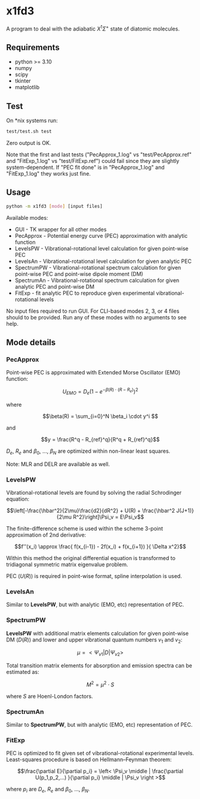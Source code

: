 # x1fd3

A program to deal with the adiabatic $X^1\Sigma^+$ state of diatomic molecules.

## Requirements
* python >= 3.10
* numpy
* scipy
* tkinter
* matplotlib

## Test
On *nix systems run:
```bash
test/test.sh test
```
Zero output is OK.

Note that the first and last tests ("PecApprox_1.log" vs "test/PecApprox.ref" and "FitExp_1.log" vs "test/FitExp.ref") could fail since they are slightly system-dependent.
If "PEC fit done" is in "PecApprox_1.log" and "FitExp_1.log" they works just fine.

## Usage
```bash
python -m x1fd3 [mode] [input files]
```
Available modes:
* GUI - TK wrapper for all other modes
* PecApprox - Potential energy curve (PEC) approximation with analytic function 
* LevelsPW - Vibrational-rotational level calculation for given point-wise PEC
* LevelsAn - Vibrational-rotational level calculation for given analytic PEC
* SpectrumPW - Vibrational-rotational spectrum calculation for given point-wise PEC and point-wise dipole moment (DM)
* SpectrumAn - Vibrational-rotational spectrum calculation for given analytic PEC and point-wise DM
* FitExp - fit analytic PEC to reproduce given experimental vibrational-rotational levels

No input files required to run GUI. 
For CLI-based modes 2, 3, or 4 files should to be provided.
Run any of these modes with no arguments to see help.

## Mode details

### PecApprox
Point-wise PEC is approximated with Extended Morse Oscillator (EMO) function:
```math
U_{EMO} = D_e  \left( 1 - e^{-\beta(R) \cdot (R-R_e)} \right)^2 
```
where
```math
\beta(R) = \sum_{i=0}^N \beta_i \cdot y^i 
```
and
```math
y = \frac{R^q - R_{ref}^q}{R^q + R_{ref}^q}
```
$`D_e`$, $`R_e`$ and $`\beta_0`$, ..., $`\beta_N`$ are optimized within non-linear least squares.

Note: MLR and DELR are available as well.

### LevelsPW
Vibrational-rotational levels are found by solving the radial Schrodinger equation:
```math
\left[-\frac{\hbar^2}{2\mu}\frac{d2}{dR^2} + U(R) + \frac{\hbar^2 J(J+1)}{2\mu R^2}\right]\Psi_v = E\Psi_v
```
The finite-difference scheme is used within the scheme 3-point approximation of 2nd derivative:
```math
f''(x_i) \approx \frac{ f(x_{i-1}) - 2f(x_i) + f(x_{i+1}) }{ \Delta x^2}
```
Within this method the original differential equation is transformed to tridiagonal symmetric matrix eigenvalue problem.

PEC ($`U(R)`$) is required in point-wise format, spline interpolation is used.

### LevelsAn
Similar to **LevelsPW**, but with analytic (EMO, etc) representation of PEC.

### SpectrumPW
**LevelsPW** with additional matrix elements calculation for given point-wise DM ($`D(R)`$) and lower and upper vibrational quantum numbers $`v_1`$ and $`v_2`$:
```math
\mu = <\Psi_{v1}|D|\Psi_{v2}>
```
Total transition matrix elements for absorption and emission spectra can be estimated as:
```math
M^2 = \mu^2 \cdot S
```
where $`S`$ are Hoenl-London factors.

### SpectrumAn
Similar to **SpectrumPW**, but with analytic (EMO, etc) representation of PEC.


### FitExp
PEC is optimized to fit given set of vibrational-rotational experimental levels.
Least-squares procedure is based on Hellmann–Feynman theorem:
```math
\frac{\partial E}{\partial p_i} = 
\left< \Psi_v 
\middle | 
\frac{\partial U(p_1,p_2,...) }{\partial p_i} 
\middle | 
\Psi_v \right >
```
where $`p_i`$ are $`D_e`$, $`R_e`$ and $`\beta_0`$, ..., $`\beta_N`$.
